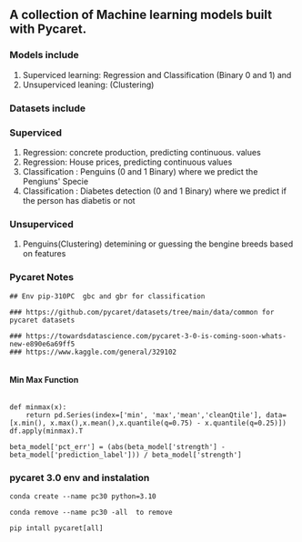 

## A collection of Machine learning models built with Pycaret.

###  Models include 
1.  Superviced learning:  Regression and Classification (Binary 0 and 1) and 
2.  Unsuperviced leaning:  (Clustering)

### Datasets include

### Superviced
1.   Regression:   concrete production, predicting continuous. values
2.   Regression: House prices, predicting continuous values
3.   Classification : Penguins (0 and 1 Binary) where we predict the Pengiuns' Specie
4.   Classification : Diabetes detection  (0 and 1 Binary) where we predict if the person has diabetis or not


### Unsuperviced 
1.   Penguins(Clustering) detemining or guessing the bengine breeds based on features 


###  Pycaret Notes

```
## Env pip-310PC  gbc and gbr for classification

### https://github.com/pycaret/datasets/tree/main/data/common for pycaret datasets

### https://towardsdatascience.com/pycaret-3-0-is-coming-soon-whats-new-e890e6a69ff5
### https://www.kaggle.com/general/329102


```
#### Min Max Function
```

def minmax(x):
    return pd.Series(index=['min', 'max','mean','cleanQtile'], data=[x.min(), x.max(),x.mean(),x.quantile(q=0.75) - x.quantile(q=0.25)])
df.apply(minmax).T

```
```
beta_model['pct_err'] = (abs(beta_model['strength'] - beta_model['prediction_label'])) / beta_model['strength']

```
### pycaret 3.0 env and instalation 

```
conda create --name pc30 python=3.10

conda remove --name pc30 -all  to remove

pip intall pycaret[all]
```